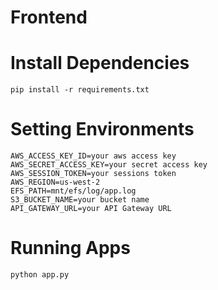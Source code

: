 # Frontend


# Install Dependencies
`pip install -r requirements.txt`

# Setting Environments
`AWS_ACCESS_KEY_ID=your aws access key`<br/>
`AWS_SECRET_ACCESS_KEY=your secret access key`<br/>
`AWS_SESSION_TOKEN=your sessions token`<br/>
`AWS_REGION=us-west-2`<br/>
`EFS_PATH=mnt/efs/log/app.log`<br/>
`S3_BUCKET_NAME=your bucket name`<br/>
`API_GATEWAY_URL=your API Gateway URL`<br/>

# Running Apps
`python app.py`
